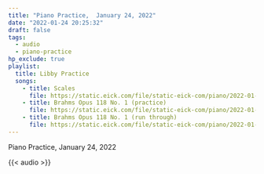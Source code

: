 ```yaml
---
title: "Piano Practice,  January 24, 2022"
date: "2022-01-24 20:25:32"
draft: false
tags:
  - audio
  - piano-practice
hp_exclude: true
playlist:
  title: Libby Practice
  songs:
    - title: Scales
      file: https://static.eick.com/file/static-eick-com/piano/2022-01-24-001.mp3
    - title: Brahms Opus 118 No. 1 (practice)
      file: https://static.eick.com/file/static-eick-com/piano/2022-01-24-002.mp3
    - title: Brahms Opus 118 No. 1 (run through)
      file: https://static.eick.com/file/static-eick-com/piano/2022-01-24-003.mp3
---
```


Piano Practice, January 24, 2022

<!--more-->

{{< audio >}}

